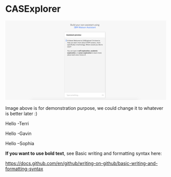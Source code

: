 # CASExplorer

![GitHub Logo](/CASExplorer.png)

Image above is for demonstration purpose, we could change it to whatever is better later :)

Hello -Terri

Hello -Gavin

Hello –Sophia


**If you want to use bold text**, see Basic writing and formatting syntax here:

https://docs.github.com/en/github/writing-on-github/basic-writing-and-formatting-syntax
